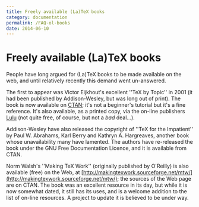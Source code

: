 ```yaml
---
title: Freely available (La)TeX books
category: documentation
permalink: /FAQ-ol-books
date: 2014-06-10
---
```


# Freely available (La)TeX books

People have long argued for (La)TeX books to be made available on
the web, and until relatively recently this demand went un-answered.

The first to appear was Victor Eijkhout's excellent ''TeX by
Topic'' in 2001 (it had been published by Addison-Wesley, but was long
out of print).  The book is now available on [CTAN](https://ctan.org/pkg/texbytopic); it's not a
beginner's tutorial but it's a fine reference.  It's also available,
as a printed copy, via the on-line publishers
[Lulu](https://www.lulu.com/shop/victor-eijkhout/tex-by-topic/paperback/product-23132527.html) (not quite free, of
course, but not a _bad_ deal&hellip;).

Addison-Wesley have also released the copyright of ''TeX for the
Impatient'' by Paul W.&nbsp;Abrahams, Karl Berry and Kathryn A.&nbsp;Hargreaves,
another book whose unavailability many have lamented.  The authors
have re-released the book under the GNU Free Documentation
Licence, and it is available from CTAN.

Norm Walsh's ''Making TeX Work'' (originally published by O'Reilly)
is also available (free) on the Web, at
[http://makingtexwork.sourceforge.net/mtw/](http://makingtexwork.sourceforge.net/mtw/);
the sources of the
Web page are on CTAN.  The book was an excellent resource in
its day, but while it is now somewhat dated, it still has its uses,
and is a welcome addition to the list of on-line resources.  A project
to update it is believed to be under way.


